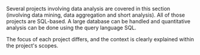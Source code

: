 Several projects involving data analysis are covered in this section (involving data mining, data aggregation and short analysis). All of those projects are SQL-based. A large database can be handled and quantitative analysis can be done using the query language SQL.

The focus of each project differs, and the context is clearly explained within the project's scopes.
